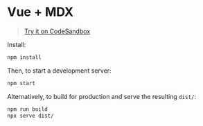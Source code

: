 # Vue + MDX

> [Try it on CodeSandbox](https://codesandbox.io/s/github/mdx-js/mdx/tree/main/examples/vue)

Install:

```sh
npm install
```

Then, to start a development server:

```sh
npm start
```

Alternatively, to build for production and serve the resulting `dist/`:

```sh
npm run build
npx serve dist/
```
